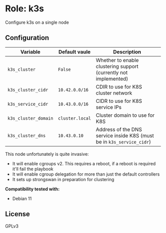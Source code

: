 # Role: k3s

Configure k3s on a single node

## Configuration
| Variable             | Default vaule   | Description                                                           |
|----------------------|-----------------|-----------------------------------------------------------------------|
| `k3s_cluster`        | `False`         | Whether to enable clustering support (currently not implemented)      |
| `k3s_cluster_cidr`   | `10.42.0.0/16`  | CDIR to use for K8S cluster network                                   |
| `k3s_service_cidr`   | `10.43.0.0/16`  | CIDR to use for K8S service IPs                                       |
| `k3s_cluster_domain` | `cluster.local` | Cluster domain to use for K8S                                         |
| `k3s_cluster_dns`    | `10.43.0.10`    | Address of the DNS service inside K8S (must be in `k3s_service_cidr`) |


This node unfortunately is quite invasive:
 * It will enable cgroups v2. This requires a reboot, if a reboot is required it'll fail the playbook
 * It will enable cgroup delegation for more than just the default controllers
 * It sets up strongswan in preparation for clustering

**Compatibility tested with:**
  * Debian 11

## License
GPLv3
